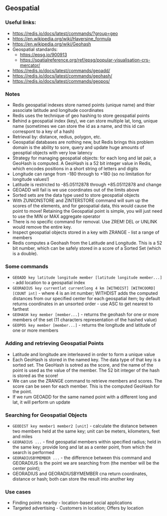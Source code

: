 ## Geospatial

### Useful links:

- https://redis.io/docs/latest/commands/?group=geo
- https://en.wikipedia.org/wiki/Haversine_formula
- https://en.wikipedia.org/wiki/Geohash
- Geospatial standards:
  - https://epsg.io/900913
  - https://spatialreference.org/ref/epsg/popular-visualisation-crs-mercator/
- https://redis.io/docs/latest/commands/geoadd/
- https://redis.io/docs/latest/commands/geohash/
- https://redis.io/docs/latest/commands/geopos/

### Notes

- Redis geospatial indexes store named points (unique name) and thier associate latitude and longitude coordinates
- Redis uses the technique of geo hashing to store geospatial points
- Behind a geospatial index (key), we can store multiple lat, long, unique name (sometimes we can store the id as a name, and this id can correspont to a key of a hash)
- Retrieval by: distance, redius, polygon, etc.
- Geospatial databases are nothing new, but Redis brings this problem domain is the ability to sore, query and update huge amounts of geosptial objects with very low latency
- Strategy for managing geospatial objects: for each long and lat pair, a GeoHash is computed. A GeoHash is a 52 bit integer value in Redis, which encodes positions in a short string of letters and digits
- Longitude can range from -180 through to +180 (so no limitation for longitude values!)
- Latitude is restricted to -85.05112878 through +85.05112878 and change
- GEOADD will fail is we use coordinates out of the limits above
- Sorted sets are the data type used to store geospatial objects
- With ZUNIONSTORE and ZINTERSTORE command will sum up the scores of the elements, and for geospatial data, this would cause the point to move! Retaining the Geospatial point is simple, you will just need to use the MIN or MAX aggregate operator
- There is no specific command for removal. Use ZREM! DEL or UNLINK would remove the entire key.
- Inspect geospatial objects stored in a key with ZRANGE - list a range of members
- Redis computes a Geohash from the Latitude and Longitude. This is a 52 bit number, which can be safely stored in a score of a Sorted Set (which is a double).

### Some commands

- `GEOADD key latitude longitude member [latitude longitude member...]` - add location to a geospatial index
- `GEORADIUS key currentlat currentlong 4 km [WITHDIST] [WITHCOORD] [COUNT int]` - where 4 is an int number; WITHDIST adds the computed distances from our specified center for each geospatial item; by default returns coordinates in an unsorted order - use ASC to get nearest to farthest
- `GEOHASH key member [member...]` - returns the geohash for one or more members of the set (11 characters representation of the hashed value)
- `GEOPOS key member [member...]` - returns the longitude and latitude of one or more members

### Adding and retrieving Geospatial Points

- Latitude and longitude are interleaved in order to form a unique value
- Each GeoHash is stored in the named key. The data type of that key is a sorted set. The GeoHash is sotred as the score, and the name of the point is used as the value of the member. The 52 bit integer of the hash is stored as the score!
- We can use the ZRANGE command to retrieve members and scores. The score can be seen for each member. This is the computed GeoHash for the point.
- If we rum GEOADD for the same named point with a different long and lat, it will perform un update

### Searching for Geospatial Objects

- `GEODIST key member1 member2 [unit]` - calculate the distance between two members held at the same key; unit can be meters, kilometers, feet and miles
- `GEORADIUS ...` - find geospatial members within specified radius; held in the same key; provide long and lat as a center point, from which the search is performed
- `GEORADIUSBYMEMBER ...` - the difference between this command and GEORADIUS is the point we are searching from (the member will be the center point);
- GEORADIUS and GEORADIUSBYMEMBER cna return coordinates, distance or hash; both can store the result into another key

### Use cases

- Finding points nearby - location-based social applications
- Targeted advertising - Customers in location; Offers by location
